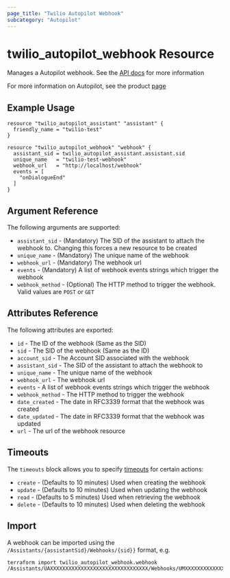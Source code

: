 ```yaml
---
page_title: "Twilio Autopilot Webhook"
subcategory: "Autopilot"
---
```


# twilio_autopilot_webhook Resource

Manages a Autopilot webhook. See the [API docs](https://www.twilio.com/docs/autopilot/api/event-webhooks) for more information

For more information on Autopilot, see the product [page](https://www.twilio.com/autopilot)

## Example Usage

```hcl
resource "twilio_autopilot_assistant" "assistant" {
  friendly_name = "twilio-test"
}

resource "twilio_autopilot_webhook" "webhook" {
  assistant_sid = twilio_autopilot_assistant.assistant.sid
  unique_name   = "twilio-test-webhook"
  webhook_url   = "http://localhost/webhook"
  events = [
    "onDialogueEnd"
  ]
}
```

## Argument Reference

The following arguments are supported:

- `assistant_sid` - (Mandatory) The SID of the assistant to attach the webhook to. Changing this forces a new resource to be created
- `unique_name` - (Mandatory) The unique name of the webhook
- `webhook_url` - (Mandatory) The webhook url
- `events` - (Mandatory) A list of webhook events strings which trigger the webhook
- `webhook_method` - (Optional) The HTTP method to trigger the webhook. Valid values are `POST` or `GET`

## Attributes Reference

The following attributes are exported:

- `id` - The ID of the webhook (Same as the SID)
- `sid` - The SID of the webhook (Same as the ID)
- `account_sid` - The Account SID associated with the webhook
- `assistant_sid` - The SID of the assistant to attach the webhook to
- `unique_name` - The unique name of the webhook
- `webhook_url` - The webhook url
- `events` - A list of webhook events strings which trigger the webhook
- `webhook_method` - The HTTP method to trigger the webhook
- `date_created` - The date in RFC3339 format that the webhook was created
- `date_updated` - The date in RFC3339 format that the webhook was updated
- `url` - The url of the webhook resource

## Timeouts

The `timeouts` block allows you to specify [timeouts](https://www.terraform.io/docs/configuration/resources.html#timeouts) for certain actions:

- `create` - (Defaults to 10 minutes) Used when creating the webhook
- `update` - (Defaults to 10 minutes) Used when updating the webhook
- `read` - (Defaults to 5 minutes) Used when retrieving the webhook
- `delete` - (Defaults to 10 minutes) Used when deleting the webhook

## Import

A webhook can be imported using the `/Assistants/{assistantSid}/Webhooks/{sid}}` format, e.g.

```shell
terraform import twilio_autopilot_webhook.webhook /Assistants/UAXXXXXXXXXXXXXXXXXXXXXXXXXXXXXXXX/Webhooks/UMXXXXXXXXXXXXXXXXXXXXXXXXXXXXXXXX
```
